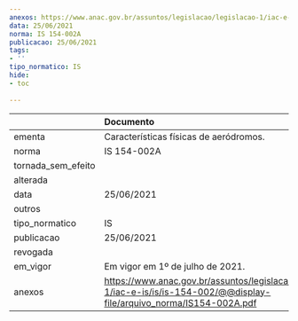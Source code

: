 ```yaml
---
anexos: https://www.anac.gov.br/assuntos/legislacao/legislacao-1/iac-e-is/is/is-154-002/@@display-file/arquivo_norma/IS154-002A.pdf
data: 25/06/2021
norma: IS 154-002A
publicacao: 25/06/2021
tags:
- ''
tipo_normatico: IS
hide: 
- toc 
 
---
```


|                    | Documento                                                                                                                   |
|:-------------------|:----------------------------------------------------------------------------------------------------------------------------|
| ementa             | Características físicas de aeródromos.                                                                                      |
| norma              | IS 154-002A                                                                                                                 |
| tornada_sem_efeito |                                                                                                                             |
| alterada           |                                                                                                                             |
| data               | 25/06/2021                                                                                                                  |
| outros             |                                                                                                                             |
| tipo_normatico     | IS                                                                                                                          |
| publicacao         | 25/06/2021                                                                                                                  |
| revogada           |                                                                                                                             |
| em_vigor           | Em vigor em 1º de julho de 2021.                                                                                            |
| anexos             | https://www.anac.gov.br/assuntos/legislacao/legislacao-1/iac-e-is/is/is-154-002/@@display-file/arquivo_norma/IS154-002A.pdf |